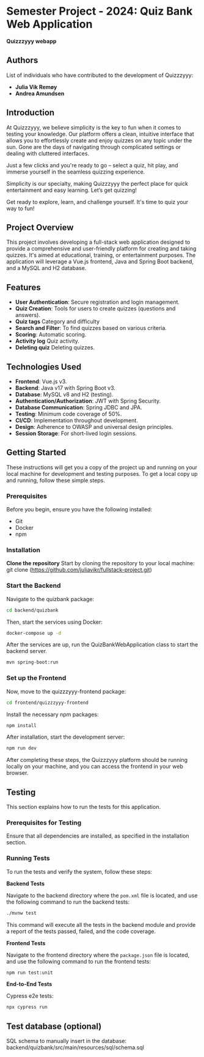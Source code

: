 # Semester Project - 2024: Quiz Bank Web Application
**Quizzzyyy webapp**
## Authors

List of individuals who have contributed to the development of Quizzzyyy:
- **Julia Vik Remøy** 
- **Andrea Amundsen** 

## Introduction

At Quizzzyyy, we believe simplicity is the key to fun when it comes to testing your knowledge. Our platform offers a clean, intuitive interface that allows you to effortlessly create and enjoy quizzes on any topic under the sun. Gone are the days of navigating through complicated settings or dealing with cluttered interfaces.

Just a few clicks and you're ready to go – select a quiz, hit play, and immerse yourself in the seamless quizzing experience.

Simplicity is our specialty, making Quizzzyyy the perfect place for quick entertainment and easy learning. Let’s get quizzing!

Get ready to explore, learn, and challenge yourself. It's time to quiz your way to fun!

## Project Overview
This project involves developing a full-stack web application designed to provide a comprehensive and user-friendly platform for creating and taking quizzes. It's aimed at educational, training, or entertainment purposes. The application will leverage a Vue.js frontend, Java and Spring Boot backend, and a MySQL and H2 database.

## Features
- **User Authentication**: Secure registration and login management.
- **Quiz Creation**: Tools for users to create quizzes (questions and answers).
- **Quiz tags** Category and difficulty
- **Search and Filter**: To find quizzes based on various criteria.
- **Scoring**: Automatic scoring.
- **Activity log** Quiz activity.
- **Deleting quiz** Deleting quizzes.

## Technologies Used

- **Frontend**: Vue.js v3.
- **Backend**: Java v17 with Spring Boot v3.
- **Database**: MySQL v8 and H2 (testing).
- **Authentication/Authorization**: JWT with Spring Security.
- **Database Communication**: Spring JDBC and JPA.
- **Testing**: Minimum code coverage of 50%.
- **CI/CD**: Implementation throughout development.
- **Design**: Adherence to OWASP and universal design principles.
- **Session Storage**: For short-lived login sessions.

## Getting Started
These instructions will get you a copy of the project up and running on your local machine for development and testing purposes.
To get a local copy up and running, follow these simple steps.

### Prerequisites
Before you begin, ensure you have the following installed:
- Git
- Docker
- npm

### Installation
**Clone the repository**
Start by cloning the repository to your local machine:
git clone (https://github.com/juliavikr/fullstack-project.git)

### Start the Backend

Navigate to the quizbank package:
```bash
cd backend/quizbank
```

Then, start the services using Docker:

```bash
docker-compose up -d
```
After the services are up, run the QuizBankWebApplication class to start the backend server.

```bash
mvn spring-boot:run
```

### Set up the Frontend

Now, move to the quizzzyyy-frontend package:

```bash
cd frontend/quizzzyyy-frontend
```
Install the necessary npm packages:

```bash
npm install
```
After installation, start the development server:

```bash
npm run dev
```
After completing these steps, the Quizzzyyy platform should be running locally on your machine, and you can access the frontend in your web browser.

## Testing

This section explains how to run the tests for this application.

### Prerequisites for Testing

Ensure that all dependencies are installed, as specified in the installation section.

### Running Tests

To run the tests and verify the system, follow these steps:

**Backend Tests**

Navigate to the backend directory where the `pom.xml` file is located, and use the following command to run the backend tests:
```bash
./mvnw test
```
This command will execute all the tests in the backend module and provide a report of the tests passed, failed, and the code coverage.

**Frontend Tests**

Navigate to the frontend directory where the `package.json` file is located, and use the following command to run the frontend tests:
```bash
npm run test:unit
```

**End-to-End Tests**

Cypress e2e tests:
```bash
npx cypress run
```

## Test database (optional)

SQL schema to manually insert in the database:
backend/quizbank/src/main/resources/sql/schema.sql










